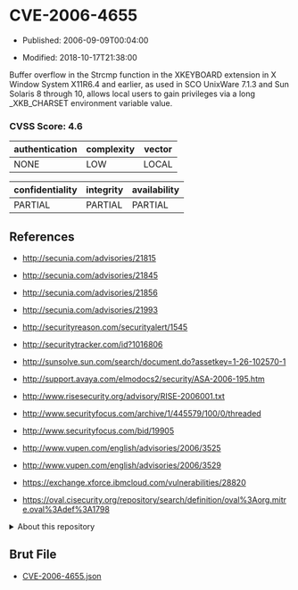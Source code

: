 # CVE-2006-4655

- Published: 2006-09-09T00:04:00

- Modified: 2018-10-17T21:38:00

Buffer overflow in the Strcmp function in the XKEYBOARD extension in X Window System X11R6.4 and earlier, as used in SCO UnixWare 7.1.3 and Sun Solaris 8 through 10, allows local users to gain privileges via a long _XKB_CHARSET environment variable value.

### CVSS Score: **4.6**

| authentication | complexity | vector |
| --- | --- | --- |
| NONE | LOW | LOCAL |

| confidentiality | integrity | availability |
| --- | --- | --- |
| PARTIAL | PARTIAL | PARTIAL |

## References

* http://secunia.com/advisories/21815

* http://secunia.com/advisories/21845

* http://secunia.com/advisories/21856

* http://secunia.com/advisories/21993

* http://securityreason.com/securityalert/1545

* http://securitytracker.com/id?1016806

* http://sunsolve.sun.com/search/document.do?assetkey=1-26-102570-1

* http://support.avaya.com/elmodocs2/security/ASA-2006-195.htm

* http://www.risesecurity.org/advisory/RISE-2006001.txt

* http://www.securityfocus.com/archive/1/445579/100/0/threaded

* http://www.securityfocus.com/bid/19905

* http://www.vupen.com/english/advisories/2006/3525

* http://www.vupen.com/english/advisories/2006/3529

* https://exchange.xforce.ibmcloud.com/vulnerabilities/28820

* https://oval.cisecurity.org/repository/search/definition/oval%3Aorg.mitre.oval%3Adef%3A1798

<details>
<summary>About this repository</summary> 

  This repository is part of the project [Live Hack CVE](https://github.com/Live-Hack-CVE). Main website can be found [www.live-hack.org](https://www.live-hack.org) 
  
  Made by [Sn0wAlice](https://github.com/Sn0wAlice) for the people that care about security and need to have a feed of the latest CVEs. Hope you enjoy it, don't forget to star the repo and follow me on [Twitter](https://twitter.com/Sn0wAlice) and [Github](https://github.com/Sn0wAlice). And that is my [personnal website](https://www.alice-snow.me/)

  - [Home Page](https://github.com/Live-Hack-CVE)
  - [Framework](https://github.com/Live-Hack-CVE/cve-framework)
  - [CVE database](https://github.com/Live-Hack-CVE/full_database)
  - [Changelog](https://github.com/Live-Hack-CVE/Changelog)
</details>

## Brut File

* [CVE-2006-4655.json](https://raw.githubusercontent.com/Live-Hack-CVE/full_database/main/cves/2006/CVE-2006-4655.json)

